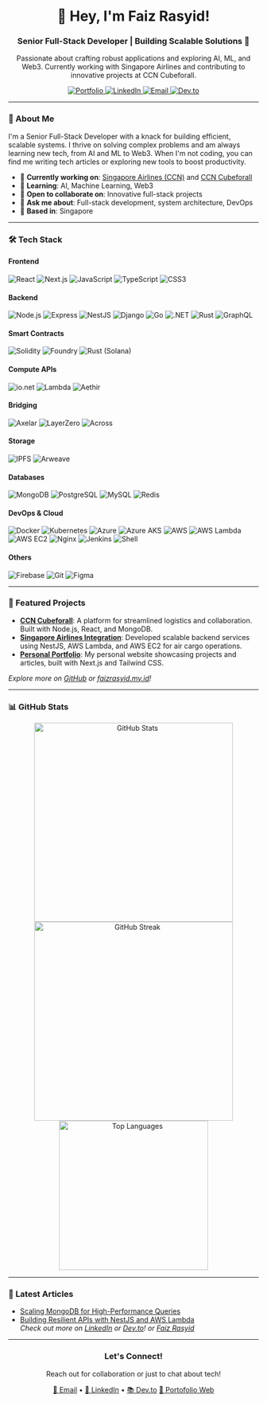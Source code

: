 <div align="center">
  <h1>👋 Hey, I'm Faiz Rasyid!</h1>
  <h3>Senior Full-Stack Developer | Building Scalable Solutions 🚀</h3>
  <p>Passionate about crafting robust applications and exploring AI, ML, and Web3. Currently working with Singapore Airlines and contributing to innovative projects at CCN Cubeforall.</p>

  <a href="https://faizrasyid.my.id">
    <img src="https://img.shields.io/badge/Portfolio-faizrasyid.my.id-blue?style=flat-square&logo=firefox" alt="Portfolio" />
  </a>
  <a href="https://www.linkedin.com/in/faiz-rasyid-l16/">
    <img src="https://img.shields.io/badge/LinkedIn-Faiz%20Rasyid-0A66C2?style=flat-square&logo=linkedin" alt="LinkedIn" />
  </a>
  <a href="mailto:faizrasyid456@gmail.com">
    <img src="https://img.shields.io/badge/Email-faizrasyid456@gmail.com-red?style=flat-square&logo=gmail" alt="Email" />
  </a>
  <a href="https://dev.to/faiz">
    <img src="https://img.shields.io/badge/Dev.to-Faiz-0A0A0A?style=flat-square&logo=dev.to" alt="Dev.to" />
  </a>
</div>

---

### 🌟 About Me
I'm a Senior Full-Stack Developer with a knack for building efficient, scalable systems. I thrive on solving complex problems and am always learning new tech, from AI and ML to Web3. When I'm not coding, you can find me writing tech articles or exploring new tools to boost productivity.

- 🔭 **Currently working on**: [Singapore Airlines (CCN)](https://www.siacargo.com) and [CCN Cubeforall](https://cubeforall.com)
- 🌱 **Learning**: AI, Machine Learning, Web3
- 👯 **Open to collaborate on**: Innovative full-stack projects
- 💬 **Ask me about**: Full-stack development, system architecture, DevOps
- 📍 **Based in**: Singapore

---

### 🛠️ Tech Stack
#### Frontend
![React](https://img.shields.io/badge/-React-61DAFB?style=flat-square&logo=react&logoColor=black)
![Next.js](https://img.shields.io/badge/-Next.js-000000?style=flat-square&logo=next.js)
![JavaScript](https://img.shields.io/badge/-JavaScript-F7DF1E?style=flat-square&logo=javascript)
![TypeScript](https://img.shields.io/badge/-TypeScript-3178C6?style=flat-square&logo=typescript)
![CSS3](https://img.shields.io/badge/-CSS3-1572B6?style=flat-square&logo=css3)

#### Backend
![Node.js](https://img.shields.io/badge/-Node.js-339933?style=flat-square&logo=node.js)
![Express](https://img.shields.io/badge/-Express-000000?style=flat-square&logo=express)
![NestJS](https://img.shields.io/badge/-NestJS-E0234E?style=flat-square&logo=nestjs)
![Django](https://img.shields.io/badge/-Django-092E20?style=flat-square&logo=django)
![Go](https://img.shields.io/badge/-Go-00ADD8?style=flat-square&logo=go)
![.NET](https://img.shields.io/badge/-.NET-512BD4?style=flat-square&logo=dotnet)
![Rust](https://img.shields.io/badge/-Rust-000000?style=flat-square&logo=rust)
![GraphQL](https://img.shields.io/badge/-GraphQL-E10098?style=flat-square&logo=graphql)

#### Smart Contracts
![Solidity](https://img.shields.io/badge/-Solidity-363636?style=flat-square&logo=solidity)
![Foundry](https://img.shields.io/badge/-Foundry-000000?style=flat-square&logo=ethereum)
![Rust (Solana)](https://img.shields.io/badge/-Rust%20(Solana)-000000?style=flat-square&logo=solana)

#### Compute APIs
![io.net](https://img.shields.io/badge/-io.net-000000?style=flat-square&logo=cloud)
![Lambda](https://img.shields.io/badge/-Lambda-FF9900?style=flat-square&logo=aws-lambda)
![Aethir](https://img.shields.io/badge/-Aethir-0A0A0A?style=flat-square&logo=cloud)

#### Bridging
![Axelar](https://img.shields.io/badge/-Axelar-000000?style=flat-square&logo=blockchaindotcom)
![LayerZero](https://img.shields.io/badge/-LayerZero-2B2D42?style=flat-square&logo=protocols)
![Across](https://img.shields.io/badge/-Across-3B82F6?style=flat-square&logo=ethereum)

#### Storage
![IPFS](https://img.shields.io/badge/-IPFS-65C2CB?style=flat-square&logo=ipfs)
![Arweave](https://img.shields.io/badge/-Arweave-222222?style=flat-square&logo=arweave)

#### Databases
![MongoDB](https://img.shields.io/badge/-MongoDB-47A248?style=flat-square&logo=mongodb)
![PostgreSQL](https://img.shields.io/badge/-PostgreSQL-336791?style=flat-square&logo=postgresql)
![MySQL](https://img.shields.io/badge/-MySQL-4479A1?style=flat-square&logo=mysql)
![Redis](https://img.shields.io/badge/-Redis-DC382D?style=flat-square&logo=redis)

#### DevOps & Cloud
![Docker](https://img.shields.io/badge/-Docker-2496ED?style=flat-square&logo=docker)
![Kubernetes](https://img.shields.io/badge/-Kubernetes-326CE5?style=flat-square&logo=kubernetes)
![Azure](https://img.shields.io/badge/-Azure-0089D6?style=flat-square&logo=microsoftazure)
![Azure AKS](https://img.shields.io/badge/-Azure%20AKS-0078D4?style=flat-square&logo=microsoftazure)
![AWS](https://img.shields.io/badge/-AWS-232F3E?style=flat-square&logo=amazonaws)
![AWS Lambda](https://img.shields.io/badge/-AWS%20Lambda-FF9900?style=flat-square&logo=aws-lambda)
![AWS EC2](https://img.shields.io/badge/-AWS%20EC2-FF9900?style=flat-square&logo=amazonaws)
![Nginx](https://img.shields.io/badge/-Nginx-009639?style=flat-square&logo=nginx)
![Jenkins](https://img.shields.io/badge/-Jenkins-D24939?style=flat-square&logo=jenkins)
![Shell](https://img.shields.io/badge/-Shell-4EAA25?style=flat-square&logo=gnu-bash)

#### Others
![Firebase](https://img.shields.io/badge/-Firebase-FFCA28?style=flat-square&logo=firebase)
![Git](https://img.shields.io/badge/-Git-F05032?style=flat-square&logo=git)
![Figma](https://img.shields.io/badge/-Figma-F24E1E?style=flat-square&logo=figma)

---

### 🚀 Featured Projects
- **[CCN Cubeforall](https://cubeforall.com)**: A platform for streamlined logistics and collaboration. Built with Node.js, React, and MongoDB.
- **[Singapore Airlines Integration](https://www.siacargo.com)**: Developed scalable backend services using NestJS, AWS Lambda, and AWS EC2 for air cargo operations.
- **[Personal Portfolio](https://faizrasyid.xyz)**: My personal website showcasing projects and articles, built with Next.js and Tailwind CSS.

*Explore more on [GitHub](https://github.com/unxpected7) or [faizrasyid.my.id](https://faizrasyid.my.id)!*

---

### 📊 GitHub Stats
<div align="center">
  <img src="https://github-readme-stats.vercel.app/api?username=unxpected7&show_icons=true&theme=dracula&hide_border=true" alt="GitHub Stats" width="400" />
  <img src="https://github-readme-streak-stats.herokuapp.com/?user=unxpected7&theme=dracula&hide_border=true" alt="GitHub Streak" width="400" />
</div>
<div align="center">
  <img src="https://github-readme-stats.vercel.app/api/top-langs?username=unxpected7&show_icons=true&locale=en&layout=compact&theme=dracula&hide_border=true" alt="Top Languages" width="300" />
</div>

---

### 📝 Latest Articles
- [Scaling MongoDB for High-Performance Queries](https://www.linkedin.com/in/faiz-rasyid-l16/)  
- [Building Resilient APIs with NestJS and AWS Lambda](https://dev.to/faiz)  
*Check out more on [LinkedIn](https://www.linkedin.com/in/faiz-rasyid-l16/) or [Dev.to](https://dev.to/faiz)! or [Faiz Rasyid](https://faizrasyid.my.id)*

---

<div align="center">
  <h3>Let's Connect!</h3>
  <p>Reach out for collaboration or just to chat about tech!</p>
  <a href="mailto:faizrasyid456@gmail.com">📧 Email</a> • 
  <a href="https://www.linkedin.com/in/faiz-rasyid-l16/">🔗 LinkedIn</a> • 
  <a href="https://dev.to/faiz">📚 Dev.to</a>
  <a href="https://faizrasyid.my.id">🔗 Portofolio Web</a>
</div>
